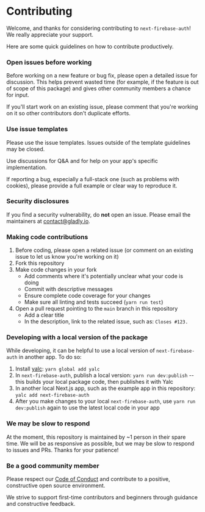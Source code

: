 # Contributing

Welcome, and thanks for considering contributing to `next-firebase-auth`! We really appreciate your support.

Here are some quick guidelines on how to contribute productively.

### Open issues before working

Before working on a new feature or bug fix, please open a detailed issue for discussion. This helps prevent wasted time (for example, if the feature is out of scope of this package) and gives other community members a chance for input.

If you'll start work on an existing issue, please comment that you're working on it so other contributors don't duplicate efforts.

### Use issue templates

Please use the issue templates. Issues outside of the template guidelines may be closed.

Use discussions for Q&A and for help on your app's specific implementation.

If reporting a bug, especially a full-stack one (such as problems with cookies), please provide a full example or clear way to reproduce it.

### Security disclosures

If you find a security vulnerability, do **not** open an issue. Please email the maintainers at [contact@gladly.io](mailto:contact@gladly.io).

### Making code contributions

1. Before coding, please open a related issue (or comment on an existing issue to let us know you're working on it)
2. Fork this repository
3. Make code changes in your fork
   - Add comments where it's potentially unclear what your code is doing
   - Commit with descriptive messages
   - Ensure complete code coverage for your changes
   - Make sure all linting and tests succeed (`yarn run test`)
4. Open a pull request pointing to the `main` branch in this repository
   - Add a clear title
   - In the description, link to the related issue, such as: `Closes #123.`

### Developing with a local version of the package

While developing, it can be helpful to use a local version of `next-firebase-auth` in another app. To do so:

1. Install [yalc](https://www.npmjs.com/package/yalc): `yarn global add yalc`
2. In `next-firebase-auth`, publish a local version: `yarn run dev:publish` -- this builds your local package code, then publishes it with Yalc
3. In another local Next.js app, such as the example app in this repository: `yalc add next-firebase-auth`
4. After you make changes to your local `next-firebase-auth`, use `yarn run dev:publish` again to use the latest local code in your app

### We may be slow to respond

At the moment, this repository is maintained by ~1 person in their spare time. We will be as responsive as possible, but we may be slow to respond to issues and PRs. Thanks for your patience!

### Be a good community member

Please respect our [Code of Conduct](./CODE_OF_CONDUCT.md) and contribute to a positive, constructive open source environment.

We strive to support first-time contributors and beginners through guidance and constructive feedback.
